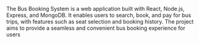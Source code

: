 The Bus Booking System is a web application built with React, Node.js, Express, and MongoDB. It enables users to search, book, and pay for bus trips, with features such as seat selection and booking history. The project aims to provide a seamless and convenient bus booking experience for users